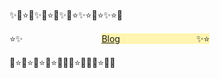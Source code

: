 ✨🌟⭐🌟✨🌟⭐🌟✨🌟⭐✨⭐🌟⭐✨⭐🌟

⭐✨&nbsp;&nbsp;&nbsp;&nbsp;&nbsp;&nbsp;&nbsp;&nbsp;&nbsp;&nbsp;&nbsp;&nbsp;&nbsp;&nbsp;&nbsp;&nbsp;&nbsp;&nbsp;&nbsp;&nbsp;&nbsp;&nbsp;&nbsp;&nbsp;&nbsp;&nbsp;&nbsp;&nbsp;&nbsp;&nbsp;&nbsp;&nbsp;<span style="background-color:#fff5b1">[Blog](https://hyeon81.github.io/)&nbsp;&nbsp;&nbsp;&nbsp;&nbsp;&nbsp;&nbsp;&nbsp;&nbsp;&nbsp;&nbsp;&nbsp;&nbsp;&nbsp;&nbsp;&nbsp;&nbsp;&nbsp;&nbsp;&nbsp;&nbsp;&nbsp;&nbsp;&nbsp;&nbsp;&nbsp;&nbsp;&nbsp;&nbsp;&nbsp;&nbsp;✨⭐

🌟⭐✨⭐🌟⭐✨⭐🌟✨🌟⭐🌟✨🌟⭐🌟✨
